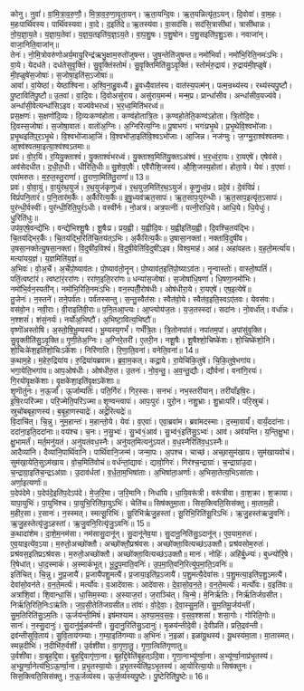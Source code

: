 

  
कोनु। ऩुवां॑। वां॒मि॒त्रा॒व॒रु॒णौ॒। मि॒त्रा॒व॒रु॒णा॒वृ॒ता॒यन्। ऋ॒ता॒यन्दि॒वः। ऋ॒त॒यन्नित्यृ॑त॒ऽयन्। दि॒वोवा॑। वा॒म॒हः। म॒हःपार्थि॑वस्य। पार्थि॑वस्यवा। वा॒दे। द॒इति॑दे॥ ऋ॒तस्य॑वा। वा॒सद॑सि। सद॑सि॒त्रासी॑थां। त्रासी॑थान्नः। ऩो॒य॒ज्ञा॒य॒ते। य॒ज्ञा॒य॒तेवा॑। य॒ज्ञ॒य॒तइति॑य॒ज्ञ॒ऽय॒ते। वा॒प॒शु॒षः। प॒शु॒षोन। प॒शु॒सइति॑प॒शु॒ऽसः। नवाजा॑न्। वाजा॒निति॒वाजा॑न्॥  
तेनः॑। नो॒मि॒त्रोवरु॑णोअर्य॒मायु॒रिन्द्र॑ऋभु॒क्षाम॒रुतो॑जुषन्त। जु॒ष॒न्तेति॑जुषन्त॥ नमो॑भिर्वा। नमो॑भि॒रिति॒नमः॑ऽभिः। वा॒ये। येदध॑ते। दध॑तेसुवृ॒क्तिं। सु॒वृ॒क्तिंस्तोमं॑। सु॒वृ॒क्तिमिति॑सु॒ऽवृ॒क्तिं। स्तोमं॑रु॒द्राय॑। रु॒द्राय॑मी॒ह्ळुषे॑। मी॒ह्ळुषे॑स॒जोषाः॑। स॒जोषा॒इति॑स॒ऽजोषाः॑॥  
आवां॑। वां॒येष्ठा॑। येष्ठा॑श्विना। अ॒श्वि॒ना॒हु॒वध्यै॑। हु॒वध्यै॒वात॑स्य। वात॑स्य॒पत्म॑न्। पत्म॒न्रथ्य॑स्य। रथ्य॑स्यपु॒ष्टौ। पु॒ष्टाविति॑पु॒ष्टौ॥ उ॒तवा॑। वा॒दि॒वः। दि॒वोअसु॑राय। असु॑राय॒मन्म॑। मन्म॒प्र। प्रान्धां॑सीव। अन्धां॑सीव॒यज्य॑वे। अन्धां॑सी॒वेत्यन्धां॑सिऽइव। यज्य॑वेभरध्वं। भ॒र॒ध्व॒मिति॑भरध्वं॥  
प्रस॒क्षणः॑। स॒क्षणो॑दि॒व्यः। दि॒व्यःकण्व॑होता। कण्व॑होतात्रि॒तः। क॒ण्वहो॒तेति॒कण्व॑ऽहोता। त्रि॒तोदि॒वः। दि॒वस्स॒जोषाः॑। स॒जोषा॒वातः॑। वातो॑अ॒ग्निः। अ॒ग्निरित्य॒ग्निः॥ पू॒षाभगः॑। भगः॑प्रभृ॒थे। प्र॒भृ॒थेवि॒श्वभो॑जाः। प्र॒भृ॒थइति॑प्॒र॒ऽभृ॒थे। वि॒श्वभो॑जाआ॒जिं। वि॒श्वभो॑जा॒इति॑वि॒श्वऽभो॑जाः। आ॒जिन्न। नज॑ग्मुः। ज॒ग्ग्मु॒रा॒श्व॑श्वतमाः। आ॒श्व॑श्वतमा॒इत्या॒श्व॑श्वऽतमाः॥  
प्रवः॑। वो॒र॒यिं। र॒यियु॒क्ताश्वं॑। यु॒क्ताश्वं॑भरध्वं। यु॒क्ताश्व॒मिति॑यु॒क्तऽअ॑श्वं। भ॒र॒ध्वं॒रा॒यः। रा॒यएषे॑। एषेव॑से। अव॑सेदधीत। द॒धी॒त॒धीः। धीरिति॒धीः॥ सु॒शेव॒एवैः॑। एवै॑रौशि॒जस्य॑। औ॒शि॒जस्य॒होता॑। होता॒ये। येवः॑। व॒एवाः॑। एवा॑मरुतः। म॒रु॒त॒स्तु॒राणां॑। तु॒राणा॒मिति॑तु॒राणां॑॥ 13॥  
प्रवः॑। वो॒वा॒युं। वा॒युंर॑थ॒युजं॑। र॒थ॒युजं॑कृणुध्वं। र॒थ॒युज॒मिति॑र॒थ॒ऽयुजं॑। कृ॒णु॒ध्वं॒प्र। प्रदे॒वं। दे॒वंविप्रं॑। विप्रं॑पनि॒तारं॑। प॒नि॒तार॑म॒र्कैः। अ॒र्कैरित्य॒र्कैः॥ इ॒षु॒ध्यव॑ऋत॒सापः॑। ऋ॒त॒सापः॒पुर॑न्धीः। ऋ॒त॒साप॒इत्यृ॑त॒ऽसापः॑। पुर॑न्धी॒र्वस्वीः॑। पुर॑न्धी॒रिति॒पुरं॑ऽधीः। वस्वी॑र्नः। नो॒अत्र॑। अत्र॒पत्नीः॑। पत्नी॒राधि॒ये। आधि॒ये। धि॒येधुः॑। धु॒रिति॑धुः॥  
उप॑व॒एषे॒वन्द्ये॑भिः। वन्द्ये॑भिश्शू॒षैः। शू॒षैःप्र। प्रय॒ह्वी। य॒ह्वीदि॒वः। य॒ह्वीइति॑य॒ह्वी। दि॒वश्चि॒तय॑द्भिः। चि॒तय॑द्भिर॒र्कैः। चि॒तय॑द्भि॒रिति॑चि॒तय॑त्ऽभिः। अ॒र्कैरित्य॒र्कैः॥ उ॒षासा॒नक्ता॑। नक्ता॑वि॒दुषी॑व। उ॒षसा॒नक्तेत्यु॒षसा॒नक्ता॑। वि॒दुषी॑व॒विश्वं॑। वि॒दुषी॒वेति॑वि॒दुषी॑ऽइव। विश्व॒माह॑। आह॑। अहा॑वहतः। व॒ह॒तो॒मर्त्या॑य। मत्या॑यय॒ज्ञं। य॒ज्ञमिति॑य॒ज्ञं॥  
अ॒भिवः॑। वो॒अ॒र्चे। अ॒र्चेपो॒ष्याव॑तः। पो॒ष्याव॑तो॒नॄन्। पो॒ष्याव॑त॒इति॑पो॒ष्याऽव॑तः। नॄन्वास्तोः॑। वास्तो॒ष्पतिं॑। पतिं॒त्वष्टा॑रं। त्वष्टा॑रं॒ररा॑णः। ररा॑ण॒इति॒ररा॑णः॥ धन्या॑स॒जोषाः॑। स॒जोषा॑धि॒षणा॑। धि॒षणा॒नमो॑भिः। नमो॑भि॒र्वन॒स्पती॑न्। नमो॑भि॒रिति॒नमः॑ऽभिः। वन॒स्पतीँ॒रोष॑धीः। ओष॑धीरा॒ये। रा॒यएषे॑। एष॒इत्येषे॑॥  
तु॒जेनः॑। न॒स्तने॑। तने॒पर्व॑तः। पर्व॑तस्सन्तु। स॒न्तु॒स्वैत॑सः। स्वैत॑वो॒ये। स्वैत॑व॒इति॒स्वऽए॑तवः। येवस॑वः। वस॑वो॒न। नवी॒राः। वी॒राइति॑वी॒राः॥ प॒नि॒तआ॒प्त्यः। आ॒प्त्योय॑ज॒तः। य॒ज॒तस्स्दा॑। सदा॑नः। नो॒वर्धा॑त्। वर्धा॑न्नः। न॒श्शसं॑। शंसं॒नर्यः॑। नर्यो॑अ॒भिष्टौ॑। अ॒भिष्टा॒वित्य॒भिष्टौ॑॥  
वृष्णॊ॑अस्तोषि। अ॒स्तो॒षि॒भू॒म्यस्य॑। भू॒म्यस्य॒गर्भं॑। गर्भं॑त्रि॒तः। त्रि॒तोनपा॑तं। नपा॑तम॒पां। अ॒पांसु॑वृ॒क्ति। सु॒वृ॒क्तीति॑सु॒ऽवृ॒क्ति॥ गृ॒णी॒तेअ॒ग्निः। अ॒ग्निरे॒तरी॑। ए॒तरी॒न। नशू॒षैः। शू॒षैश्शो॒चिष्के॑शः। शो॒चिष्के॑शो॒नि। शो॒चिःके॑श॒इति॑शो॒चिःऽके॑शः। निरि॑णाति। रि॒णा॒ति॒वना॑। वनेति॒वना॑॥ 14॥  
क॒थाम॒हे। म॒हेरु॒द्रिया॑य। रु॒द्रिया॑यब्रवाम। ब्र॒वा॒म॒कत्। कद्रा॒ये। रा॒येचि॑कि॒तुषे॑। चि॒कि॒तुषे॒भगा॑य। भगा॒येति॒भगा॑य॥ आप॒ओष॑धीः। ओष॑धीरु॒त। उ॒तनः॑। नो॒व॒न्तु॒। अ॒व॒न्तु॒द्यौः। द्यौर्वना॑। वना॑गि॒रयः॑। गि॒रयो॑वृ॒क्षके॑शाः। वृ॒क्षके॑शा॒इति॑वृ॒क्षऽके॑शाः॥  
शृ॒णॊतु॑नः। न॒ऊ॒र्जां। ऊ॒र्जाम्पतिः॑। पति॒र्गिरः॑। गिर॒स्सः। सनभः॑। नभ॒स्तरी॑यान्। तरी॑याँइषि॒रः। इ॒षि॒रःपरि॑ज्मा। परि॒ज्मेति॒परि॑ऽज्मा॥ शृ॒ण्वन्त्वापः॑। आपः॒पुरः॑। पुरो॒न। नशु॒भ्राः। शु॒भ्राःपरि॑। परि॒स्रुचः॑। स्रुचो॑बबृहा॒णस्य॑। ब॒बृ॒हा॒णस्याद्रेः॑। अद्रे॒रित्यद्रेः॑॥  
वि॒दाचि॑त्। चि॒न्नु। नुम॒हान्तः॑। म॒हान्तो॒ये। येवः॑। व॒एवाः॑। एवा॒ब्रवा॑म। ब्रवा॑मदस्माः। द॒स्मा॒वार्यं॑। वार्यं॒ददा॑नाः। ददा॑ना॒इति॒ददा॑नाः॥ वय॑श्च। च॒नः। न॒सु॒भ्वः॑। सु॒भ्व॑१॒॑आव॑। सु॒भ्व॑१॒॑इति॑सु॒ऽभ्वः॑। आव॑। अव॑यन्ति। य॒न्ति॒क्षु॒भा। क्षु॒भामर्तं॑। मर्त॒मनु॑यतं। अनु॑यतंवध॒स्नैः। अनु॑यत॒मित्यनु॑ऽयतं। व॒ध॒स्नैरिति॑व॒ध॒ऽस्नैः॥  
आदैव्या॑नि। दैव्या॑नि॒पार्थि॑वानि। पार्थि॑वानि॒जन्म॑। जन्मा॒पः। अ॒पश्च। चाच्छ॑। अच्छा॒सुम॑खाय। सुम॑खायवोचं। सुम॑खा॒येति॒सुऽम॑खाय। वो॒च॒मिति॑वोचं॥ वर्ध॑न्तां॒द्यावः॑। द्यावो॒गिरः॑। गिर॑श्च॒न्द्राग्राः॑। च॒न्द्राग्रा॑उ॒दा। च॒न्द्राग्रा॒इति॑च॒न्द्रऽअ॑ग्राः। उ॒दाव॑र्धतां। व॒र्ध॒ता॒म॒भिषा॑ताः। अ॒भिषा॑ता॒अर्णाः॑। अ॒भिसा॒तेत्य॒भिऽसा॑ताः। अर्णा॒इत्यर्णाः॑॥  
प॒देप॑देमे। प॒देप॑दे॒इति॑प॒देऽप॑दे। मे॒ज॒रि॒मा। ज॒रि॒मानि। निधा॑यि। धा॒यि॒वरू॑त्री। वरू॑त्रीवा। वा॒श॒क्रा। श॒क्राया। यापा॒युभिः॑। पा॒युभि॑श्च। पा॒युभि॒रिति॑पा॒युऽभिः॑। चेति॑च॥ सिष॑क्तुमा॒ता। सिस॒क्त्विति॒सिस॑क्तु। मा॒ताम॒ही। म॒हीर॒सा। र॒सानः॑। न॒स्स्मत्। स्मत्सू॒रिभिः॑। सू॒रिभि॑र्ऋजु॒हस्ता॑। सू॒रिभि॒रिति॑सू॒रिऽभिः॑। ऋ॒जु॒हस्त॑ऋजु॒वनिः॑। ऋ॒जु॒हस्तेत्यृ॑जु॒ऽहस्ता॑। ऋ॒जु॒वनि॒रित्यृ॑जु॒ऽवनिः॑॥ 15॥  
क॒थादा॑शेम। दा॒शे॒म॒नम॑सा। नम॑सासु॒दानू॑न्। सु॒दानू॑नेव॒या। सु॒दानू॒निति॑सु॒ऽदानू॑न्। ए॒व॒याम॒रुतः॑। ए॒व॒याइत्ये॑व॒ऽया। म॒रुतो॒अच्छो॑क्तौ। अच्छो॑क्तौ॒प्रश्र॑वसः। अच्छो॑क्ता॒वित्यच्छ॑ऽउक्तौ। प्रश्र॑वसोम॒रुतः॑। प्रश्र॑वस॒इतिप्रऽश्र॑वसः। म॒रुतो॒अच्छो॑क्तौ। अच्छो॑क्ता॒वित्यच्छ॑ऽउक्तौ॥ मानः॑। नोहिः॑। अहि॑र्बु॒ध्न्यः॑। बुध्न्यो॑रि॒षे। रि॒षेधा॑त्। धा॒द॒स्माकं॑। अ॒स्माकं॑भूत्। भू॒दु॒प॒माति॒वनिः॑। उ॒प॒मा॒ति॒वनि॒रित्यु॑प॒मा॒ति॒ऽवनिः॑॥  
इति॑चित्। चि॒न्नु। नु॒प्र॒जायै॑। प्र॒जायै॑पशु॒मत्यै॑। प्र॒जाया॒इति॑प्र॒ऽजायै॑। प॒शु॒मत्यै॒देवा॑सः। प॒शु॒मत्या॒इति॑प॒शु॒ऽमत्यै॑। देवा॑सो॒वन॑ते। व॒न॒ते॒मर्त्यः॑। मर्त्यो॑वः। व॒आदे॑वासः। आदे॑वासः। दे॒वा॒सो॒व॒न॒ते॒। व॒न॒ते॒मर्त्यः॑। मर्त्यो॑वः। व॒इति॑वः॥  
अत्रा॑शि॒वां। शि॒वान्धा॒सिं। धा॒सिम॒स्याः। अ॒स्याज॒रां। ज॒राञ्चि॑त्। चि॒न्मे॒। मे॒निर्ऋ॑तिः। निर्ऋ॑तिर्जग्रसीत। निर्ऋ॑ति॒रिति॒निःऽऋ॑तिः। ज॒ग्र॒सी॒तेति॑जग्रसीत॥ तांवः॑। वो॒दे॒वाः॒। दे॒वा॒स्सु॒म॒तिं। सु॒म॒तिमू॒र्जय॑न्तीं। सु॒म॒तिरिति॑सु॒ऽम॒तिः। ऊ॒र्जय॑न्ती॒मिषं॑। इष॑मश्याम। अ॒श्या॒म॒व॒स॒वः॒। व॒स॒व॒श्शसा॑। शसा॒गोः। गोरिति॒गोः॥  
सानः॑। न॒स्सु॒दानुः॑। सु॒दानु॑र्मृ॒ळय॑न्ती। सु॒दानु॒रिति॑सु॒ऽदानुः॑। मृ॒ळय॑न्तीदे॒वी। दे॒वीप्रति॑। प्रति॒द्रव॑न्ती। द्रव॑न्तीसुवि॒ताय॑। सु॒वि॒ताय॑गम्याः। ग॒म्या॒इति॑गम्याः॥ अ॒भिनः॑। न॒इळा॑। इळा॑यू॒थस्य॑। यू॒थस्य॑मा॒ता। मा॒तास्मत्। स्मन्न॒दीभिः॑। न॒दीभि॑रु॒र्वशी॑। उ॒र्वशी॑वा। वा॒गृ॒णा॒तु॒। गृ॒णा॒त्विति॑गृणातु॥  
उ॒र्वशी॑वा। वा॒बृ॒ह॒द्दि॒वा। बृ॒ह॒द्दि॒वागृ॑णा॒ना। बृ॒ह॒द्दि॒वेति॑बृ॒ह॒त्ऽदि॒वा। गृ॒णा॒नाभ्यू॑र्ण्वा॒ना। अ॒भ्यू॑र्ण्वा॒नाप्र॑भृ॒तस्य॑। अ॒भ्यू॒र्ण्वा॒नेत्य॑भि॒ऽऊ॒र्ण्वा॒ना। प्र॒भृ॒तस्या॒योः। प्र॒भृ॒तस्येति॑प्र॒ऽभृ॒तस्य॑। आ॒योरित्या॒योः॥ सिष॑क्तुनः। सिस॒क्त्विति॒सिस॑क्तु। न॒ऊ॒र्जव्य॑स्य। ऊ॒र्ज॒व्य॑स्यपु॒ष्टेः। पु॒ष्टेरिति॑पु॒ष्टेः॥ 16॥  

